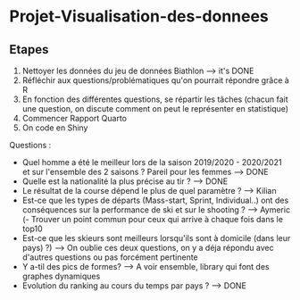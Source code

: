 # Projet-Visualisation-des-donnees
## Etapes
1. Nettoyer les données du jeu de données Biathlon --> it's DONE
2. Réfléchir aux questions/problématiques qu'on pourrait répondre grâce à R
3. En fonction des différentes questions, se répartir les tâches (chacun fait une question, on discute comment on peut le représenter en statistique)
4. Commencer Rapport Quarto
5. On code en Shiny


Questions :
- Quel homme a été le meilleur lors de la saison 2019/2020 - 2020/2021 et sur l'ensemble des 2 saisons ? Pareil pour les femmes --> DONE
- Quelle est la nationalité la plus précise au tir ? --> DONE
- Le résultat de la course dépend le plus de quel paramètre ? --> Kilian
- Est-ce que les types de départs (Mass-start, Sprint, Individual..) ont des conséquences sur la performance de ski et sur le shooting ? --> Aymeric
(- Trouver un point commun pour ceux qui arrive à chaque fois dans le top10
- Est-ce que les skieurs sont meilleurs lorsqu'ils sont à domicile (dans leur pays) ?) --> On oublie ces deux questions, on y a déja répondu avec d'autres questions ou pas forcément pertinente
- Y a-til des pics de formes? --> A voir ensemble, library qui font des graphes dynamiques
- Evolution du ranking au cours du temps par pays ?  --> DONE
